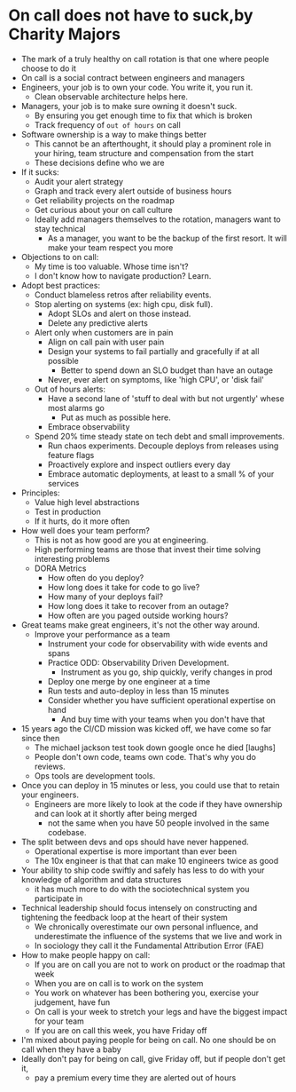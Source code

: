 # On call does not have to suck,by Charity Majors

- The mark of a truly healthy on call rotation is that one where people choose to do it
- On call is a social contract between engineers and managers
- Engineers, your job is to own your code. You write it, you run it.
  - Clean observable architecture helps here.
- Managers, your job is to make sure owning it doesn't suck.
  - By ensuring you get enough time to fix that which is broken
  - Track frequency of `out of hours` on call
- Software ownership is a way to make things better
  - This cannot be an afterthought, it should play a prominent role in your hiring, team structure and compensation from the start
  - These decisions define who we are
- If it sucks:
  - Audit your alert strategy
  - Graph and track every alert outside of business hours
  - Get reliability projects on the roadmap
  - Get curious about your on call culture
  - Ideally add managers themselves to the rotation, managers want to stay technical
    - As a manager, you want to be the backup of the first resort. It will make your team respect you more
- Objections to on call:
  - My time is too valuable. Whose time isn't?
  - I don't know how to navigate production? Learn.
- Adopt best practices:
  - Conduct blameless retros after reliability events.
  - Stop alerting on systems (ex: high cpu, disk full).
    - Adopt SLOs and alert on those instead. 
    - Delete any predictive alerts
  - Alert only when customers are in pain
    - Align on call pain with user pain
    - Design your systems to fail partially and gracefully if at all possible
      - Better to spend down an SLO budget than have an outage
    - Never, ever alert on symptoms, like 'high CPU', or 'disk fail'
  - Out of hours alerts:
    - Have a second lane of 'stuff to deal with but not urgently' whese most alarms go
      - Put as much as possible here.
    - Embrace observability
  - Spend 20% time steady state on tech debt and small improvements.
    - Run chaos experiments. Decouple deploys from releases using feature flags
    - Proactively explore and inspect outliers every day
    - Embrace automatic deployments, at least to a small % of your services
- Principles:
  - Value high level abstractions
  - Test in production
  - If it hurts, do it more often
- How well does your team perform?
  - This is not as how good are you at engineering. 
  - High performing teams are those that invest their time solving interesting problems
  - DORA Metrics
    - How often do you deploy?
    - How long does it take for code to go live?
    - How many of your deploys fail?
    - How long does it take to recover from an outage?
    - How often are you paged outside working hours?
- Great teams make great engineers, it's not the other way around.
  - Improve your performance as a team
    - Instrument your code for observability with wide events and spans
    - Practice ODD: Observability Driven Development.
      - Instrument as you go, ship quickly, verify changes in prod
    - Deploy one merge by one engineer at a time
    - Run tests and auto-deploy in less than 15 minutes
    - Consider whether you have sufficient operational expertise on hand
      - And buy time with your teams when you don't have that
- 15 years ago the CI/CD mission was kicked off, we have come so far since then
  - The michael jackson test took down google once he died [laughs]
  - People don't own code, teams own code. That's why you do reviews. 
  - Ops tools are development tools.
- Once you can deploy in 15 minutes or less, you could use that to retain your engineers.
  - Engineers are more likely to look at the code if they have ownership and can look at it shortly after being merged
    - not the same when you have 50 people involved in the same codebase.
- The split between devs and ops should have never happened. 
  - Operational expertise is more important than ever been
  - The 10x engineer is that that can make 10 engineers twice as good
- Your ability to ship code swiftly and safely has less to do with your knowledge of algorithm and data structures
  - it has much more to do with the sociotechnical system you participate in
- Technical leadership should focus intensely on constructing and tightening the feedback loop at the heart of their system
  - We chronically overestimate our own personal influence, and underestimate the influence of the systems that we live and work in
  - In sociology they call it the Fundamental Attribution Error (FAE)
- How to make people happy on call:
  - If you are on call you are not to work on product or the roadmap that week
  - When you are on call is to work on the system
  - You work on whatever has been bothering you, exercise your judgement, have fun
  - On call is your week to stretch your legs and have the biggest impact for your team
  - If you are on call this week, you have Friday off
- I'm mixed about paying people for being on call. No one should be on call when they have a baby
- Ideally don't pay for being on call, give Friday off, but if people don't get it,
  - pay a premium every time they are alerted out of hours
